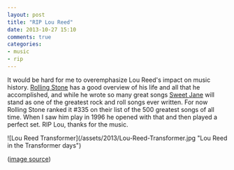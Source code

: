 ```yaml
---
layout: post
title: "RIP Lou Reed"
date: 2013-10-27 15:10
comments: true
categories: 
- music
- rip
---
```

<p>It would be hard for me to overemphasize Lou Reed's impact on music history. <a href="http://www.rollingstone.com/music/news/lou-reed-velvet-underground-leader-and-rock-pioneer-dead-at-71-20131027">Rolling Stone</a> has a good overview of his life and all that he accomplished, and while he wrote so many great songs <a href="https://en.wikipedia.org/wiki/Sweet_Jane">Sweet Jane</a> will stand as one of the greatest rock and roll songs ever written. For now Rolling Stone ranked it #335 on their list of the 500 greatest songs of all time. When I saw him play in 1996 he opened with that and then played a perfect set. RIP Lou, thanks for the music.</p> 
![Lou Reed Transformer](/assets/2013/Lou-Reed-Transformer.jpg "Lou Reed in the Transformer days")

([image source](https://popstache-cdn.s3.amazonaws.com/uploads/Old-stache-Lou-Reed-Transformer.jpg))
